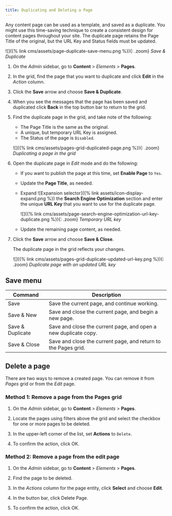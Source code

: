 ```yaml
---
title: Duplicating and Deleting a Page
---
```


Any content page can be used as a template, and saved as a duplicate. You might use this time-saving technique to create a consistent design for content pages throughout your site. The duplicate page retains the Page Title of the original, but the URL Key and Status fields must be updated.

![]({% link cms/assets/page-duplicate-save-menu.png %}){: .zoom}
_Save & Duplicate_

1. On the _Admin_ sidebar, go to **Content** > _Elements_ > **Pages**.

1. In the grid, find the page that you want to duplicate and click **Edit** in the _Action_ column.

1. Click the **Save** arrow and choose **Save & Duplicate**.

1. When you see the messages that the page has been saved and duplicated click **Back** in the top button bar to return to the grid.

1. Find the duplicate page in the grid, and take note of the following:

   - The Page Title is the same as the original.
   - A unique, but temporary URL Key is assigned.
   - The Status of the page is `Disabled`.

   ![]({% link cms/assets/pages-grid-duplicated-page.png %}){: .zoom}
   _Duplicating a page in the grid_

1. Open the duplicate page in _Edit_ mode and do the following:

   - If you want to publish the page at this time, set **Enable Page** to `Yes`.

   - Update the **Page Title**, as needed.

   - Expand ![Expansion selector]({% link assets/icon-display-expand.png %}) the **Search Engine Optimization** section and enter the unique **URL Key** that you want to use for the duplicate page.

      ![]({% link cms/assets/page-search-engine-optimization-url-key-duplicate.png %}){: .zoom}
      _Temporary URL key_

   - Update the remaining page content, as needed.

1. Click the **Save** arrow and choose **Save & Close**.

   The duplicate page in the grid reflects your changes.

   ![]({% link cms/assets/pages-grid-duplicate-updated-url-key.png %}){: .zoom}
   _Duplicate page with an updated URL key_

## Save menu

|Command|Description|
|--- |--- |
|Save|Save the current page, and continue working.|
|Save & New|Save and close the current page, and begin a new page.|
|Save & Duplicate|Save and close the current page, and open a new duplicate copy.|
|Save & Close|Save and close the current page, and return to the Pages grid.|

## Delete a page

There are two ways to remove a created page. You can remove it from _Pages_ grid or from the _Edit_ page.

### Method 1: Remove a page from the Pages grid

1. On the _Admin_ sidebar, go to **Content** > _Elements_ > **Pages**.

1. Locate the pages using filters above the grid and select the checkbox for one or more pages to be deleted.

1. In the upper-left corner of the list, set **Actions** to `Delete`.

1. To confirm the action, click <span class="btn">OK</span>.

### Method 2: Remove a page from the edit page

1. On the _Admin_ sidebar, go to **Content** > _Elements_ > **Pages**.

1. Find the page to be deleted.

1. In the _Actions_ column for the page entity, click **Select** and choose **Edit**.

1. In the button bar, click <span class="btn">Delete Page</span>.

1. To confirm the action, click <span class="btn">OK</span>.
